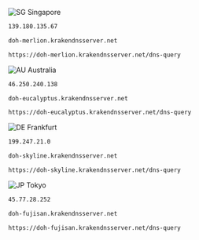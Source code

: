 
![SG](https://flagcdn.com/24x18/sg.png) Singapore

```bash
139.180.135.67
```

```bash
doh-merlion.krakendnsserver.net
```

```bash
https://doh-merlion.krakendnsserver.net/dns-query
```

![AU](https://flagcdn.com/24x18/au.png) Australia

```bash
46.250.240.138
```

```bash
doh-eucalyptus.krakendnsserver.net         
```

```bash
https://doh-eucalyptus.krakendnsserver.net/dns-query
```

![DE](https://flagcdn.com/24x18/de.png) Frankfurt 

```bash
199.247.21.0
```

```bash
doh-skyline.krakendnsserver.net             
```

```bash
https://doh-skyline.krakendnsserver.net/dns-query
```

![JP](https://flagcdn.com/24x18/jp.png) Tokyo      

```bash
45.77.28.252
```

```bash
doh-fujisan.krakendnsserver.net
```

```bash
https://doh-fujisan.krakendnsserver.net/dns-query
```

